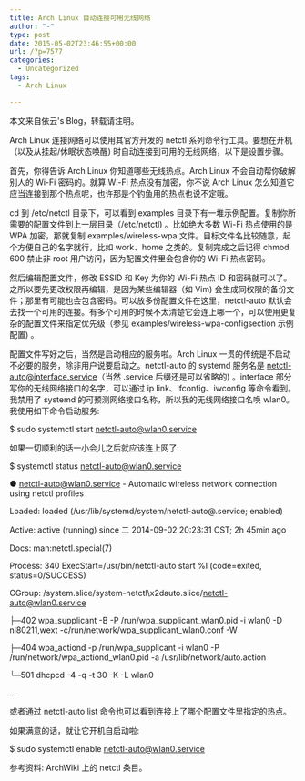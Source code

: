```yaml
---
title: Arch Linux 自动连接可用无线网络
author: "-"
type: post
date: 2015-05-02T23:46:55+00:00
url: /?p=7577
categories:
  - Uncategorized
tags:
  - Arch Linux

---
```

本文来自依云's Blog，转载请注明。

Arch Linux 连接网络可以使用其官方开发的 netctl 系列命令行工具。要想在开机（以及从挂起/休眠状态唤醒) 时自动连接到可用的无线网络，以下是设置步骤。

首先，你得告诉 Arch Linux 你知道哪些无线热点。Arch Linux 不会自动帮你破解别人的 Wi-Fi 密码的。就算 Wi-Fi 热点没有加密，你不说 Arch Linux 怎么知道它应当连接到那个热点呢，也许那是个钓鱼用的热点也说不定哦。

cd 到 /etc/netctl 目录下，可以看到 examples 目录下有一堆示例配置。复制你所需要的配置文件到上一层目录（/etc/netctl) 。比如绝大多数 Wi-Fi 热点使用的是 WPA 加密，那就复制 examples/wireless-wpa 文件。目标文件名比较随意，起个方便自己的名字就行，比如 work、home 之类的。复制完成之后记得 chmod 600 禁止非 root 用户访问，因为配置文件里会包含你的 Wi-Fi 热点密码。

然后编辑配置文件，修改 ESSID 和 Key 为你的 Wi-Fi 热点 ID 和密码就可以了。之所以要先更改权限再编辑，是因为某些编辑器（如 Vim) 会生成同权限的备份文件；那里有可能也会包含密码。可以放多份配置文件在这里，netctl-auto 默认会去找一个可用的连接。有多个可用的时候不太清楚它会连上哪一个，可以使用更复杂的配置文件来指定优先级（参见 examples/wireless-wpa-configsection 示例配置) 。

配置文件写好之后，当然是启动相应的服务啦。Arch Linux 一贯的传统是不启动不必要的服务，除非用户说要启动之。netctl-auto 的 systemd 服务名是 netctl-auto@interface.service（当然 .service 后缀还是可以省略的) 。interface 部分写你的无线网络接口的名字，可以通过 ip link、ifconfig、iwconfig 等命令看到。我禁用了 systemd 的可预测网络接口名称，所以我的无线网络接口名唤 wlan0。我使用如下命令启动服务: 
  
$ sudo systemctl start netctl-auto@wlan0.service
  
如果一切顺利的话一小会儿之后就应该连上网了: 
  
$ systemctl status netctl-auto@wlan0.service
  
● netctl-auto@wlan0.service - Automatic wireless network connection using netctl profiles
  
Loaded: loaded (/usr/lib/systemd/system/netctl-auto@.service; enabled)
  
Active: active (running) since 二 2014-09-02 20:23:31 CST; 2h 45min ago
  
Docs: man:netctl.special(7)
  
Process: 340 ExecStart=/usr/bin/netctl-auto start %I (code=exited, status=0/SUCCESS)
  
CGroup: /system.slice/system-netctl\x2dauto.slice/netctl-auto@wlan0.service
  
├─402 wpa_supplicant -B -P /run/wpa_supplicant_wlan0.pid -i wlan0 -D nl80211,wext -c/run/network/wpa_supplicant_wlan0.conf -W
  
├─404 wpa_actiond -p /run/wpa_supplicant -i wlan0 -P /run/network/wpa_actiond_wlan0.pid -a /usr/lib/network/auto.action
  
└─501 dhcpcd -4 -q -t 30 -K -L wlan0
  
...
  
或者通过 netctl-auto list 命令也可以看到连接上了哪个配置文件里指定的热点。

如果满意的话，就让它开机自启动啦: 
  
$ sudo systemctl enable netctl-auto@wlan0.service
  
参考资料: ArchWiki 上的 netctl 条目。